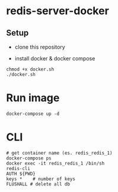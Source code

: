 # redis-server-docker

## Setup

- clone this repository

- install docker & docker compose

```
chmod +x docker.sh
./docker.sh
```

# Run image
```
docker-compose up -d
```

# CLI

```
# get container name (es. redis_redis_1)
docker-compose ps
docker exec -it redis_redis_1 /bin/sh
redis-cli
AUTH ${PWD}
keys *    # number of keys
FLUSHALL # delete all db
```
